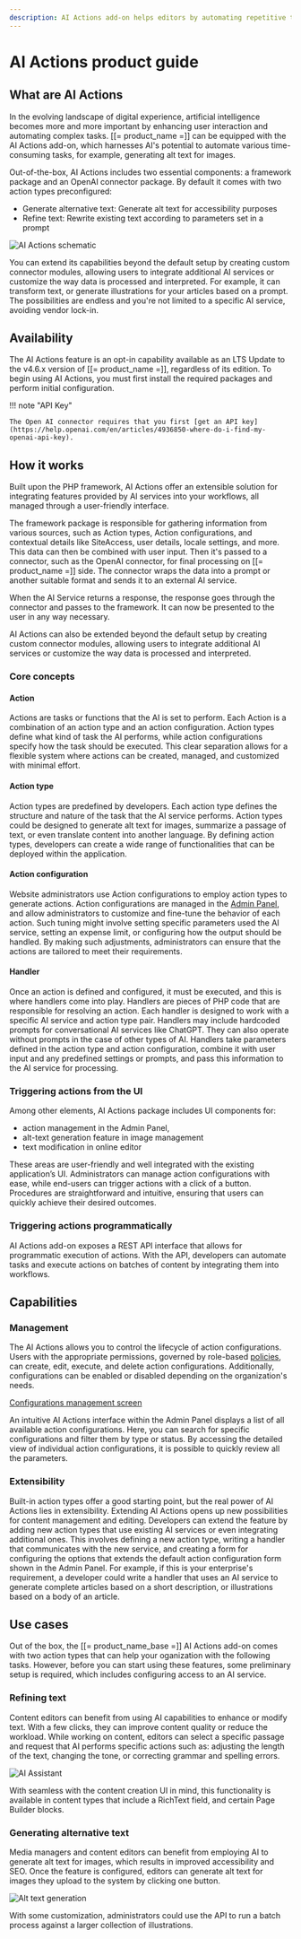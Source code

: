 ```yaml
---
description: AI Actions add-on helps editors by automating repetitive tasks.
---
```


# AI Actions product guide

## What are AI Actions

In the evolving landscape of digital experience, artificial intelligence becomes more and more important by enhancing user interaction and automating complex tasks.
[[= product_name =]] can be equipped with the AI Actions add-on, which harnesses AI's potential to automate various time-consuming tasks, for example, generating alt text for images.

Out-of-the-box, AI Actions includes two essential components: a framework package and an OpenAI connector package.
By default it comes with two action types preconfigured:

- Generate alternative text: Generate alt text for accessibility purposes
- Refine text: Rewrite existing text according to parameters set in a prompt

![AI Actions schematic](<img/guide_AI Actions.png>)

You can extend its capabilities beyond the default setup by creating custom connector modules, allowing users to integrate additional AI services or customize the way data is processed and interpreted.
For example, it can transform text, or generate illustrations for your articles based on a prompt.
The possibilities are endless and you're not limited to a specific AI service, avoiding vendor lock-in.

## Availability

The AI Actions feature is an opt-in capability available as an LTS Update to the v4.6.x version of [[= product_name =]], regardless of its edition.
To begin using AI Actions, you must first install the required packages and perform initial configuration.

!!! note "API Key"

    The Open AI connector requires that you first [get an API key](https://help.openai.com/en/articles/4936850-where-do-i-find-my-openai-api-key).

## How it works

Built upon the PHP framework, AI Actions offer an extensible solution for integrating features provided by AI services into your workflows, all managed through a user-friendly interface.

The framework package is responsible for gathering information from various sources, such as Action types, Action configurations, and contextual details like SiteAccess, user details, locale settings, and more.
This data can then be combined with user input.
Then it's passed to a connector, such as the OpenAI connector, for final processing on [[= product_name =]] side.
The connector wraps the data into a prompt or another suitable format and sends it to an external AI service.

When the AI Service returns a response, the response goes through the connector and passes to the framework.
It can now be presented to the user in any way necessary.

AI Actions can also be extended beyond the default setup by creating custom connector modules, allowing users to integrate additional AI services or customize the way data is processed and interpreted.

### Core concepts

#### Action

Actions are tasks or functions that the AI is set to perform.
Each Action is a combination of an action type and an action configuration.
Action types define what kind of task the AI performs, while action configurations specify how the task should be executed.
This clear separation allows for a flexible system where actions can be created, managed, and customized with minimal effort.

#### Action type

Action types are predefined by developers.
Each action type defines the structure and nature of the task that the AI service performs.
Action types could be designed to generate alt text for images, summarize a passage of text, or even translate content into another language.
By defining action types, developers can create a wide range of functionalities that can be deployed within the application.

#### Action configuration

Website administrators use Action configurations to employ action types to generate actions.
Action configurations are managed in the [Admin Panel](admin_panel.md), and allow administrators to customize and fine-tune the behavior of each action.
Such tuning might involve setting specific parameters used the AI service, setting an expense limit, or configuring how the output should be handled.
By making such adjustments, administrators can ensure that the actions are tailored to meet their requirements.

#### Handler

Once an action is defined and configured, it must be executed, and this is where handlers come into play.
Handlers are pieces of PHP code that are responsible for resolving an action.
Each handler is designed to work with a specific AI service and action type pair.
Handlers may include hardcoded prompts for conversational AI services like ChatGPT.
They can also operate without prompts in the case of other types of AI.
Handlers take parameters defined in the action type and action configuration, combine it with user input and any predefined settings or prompts, and pass this information to the AI service for processing.

### Triggering actions from the UI

Among other elements, AI Actions package includes UI components for:

- action management in the Admin Panel,
- alt-text generation feature in image management
- text modification in online editor

These areas are user-friendly and well integrated with the existing application’s UI.
Administrators can manage action configurations with ease, while end-users can trigger actions with a click of a button.
Procedures are straightforward and intuitive, ensuring that users can quickly achieve their desired outcomes.

### Triggering actions programmatically

AI Actions add-on exposes a REST API interface that allows for programmatic execution of actions.
With the API, developers can automate tasks and execute actions on batches of content by integrating them into workflows.
<!---By issuing commands through the API, developers can trigger actions based on external events:
...--->

## Capabilities

### Management

The AI Actions allows you to control the lifecycle of action configurations.
Users with the appropriate permissions, governed by role-based [policies](policies.md#ai-actions), can create, edit, execute, and delete action configurations.
Additionally, configurations can be enabled or disabled depending on the organization's needs.

[Configurations management screen](ai_actions_list.md)

An intuitive AI Actions interface within the Admin Panel displays a list of all available action configurations.
Here, you can search for specific configurations and filter them by type or status.
By accessing the detailed view of individual action configurations, it is possible to quickly review all the parameters.

### Extensibility

Built-in action types offer a good starting point, but the real power of AI Actions lies in extensibility.
Extending AI Actions opens up new possibilities for content management and editing.
Developers can extend the feature by adding new action types that use existing AI services or even integrating additional ones.
This involves defining a new action type, writing a handler that communicates with the new service, and creating a form for configuring the options that extends the default action configuration form shown in the Admin Panel.
For example, if this is your enterprise's requirement, a developer could write a handler that uses an AI service to generate complete articles based on a short description, or illustrations based on a body of an article.

## Use cases

Out of the box, the [[= product_name_base =]] AI Actions add-on comes with two action types that can help your oganization with the following tasks.
However, before you can start using these features, some preliminary setup is required, which includes configuring access to an AI service.

### Refining text

Content editors can benefit from using AI capabilities to enhance or modify text.
With a few clicks, they can improve content quality or reduce the workload.
While working on content, editors can select a specific passage and request that AI performs specific actions such as: adjusting the length of the text, changing the tone, or correcting grammar and spelling errors.

![AI Assistant](img/ai_assistant.png)

With seamless with the content creation UI in mind, this functionality is available in content types that include a RichText field, and certain Page Builder blocks.

### Generating alternative text

Media managers and content editors can benefit from employing AI to generate alt text for images, which results in improved accessibility and SEO.
Once the feature is configured, editors can generate alt text for images they upload to the system by clicking one button.

![Alt text generation](img/alt_text_use_ai.png)

With some customization, administrators could use the API to run a batch process against a larger collection of illustrations.